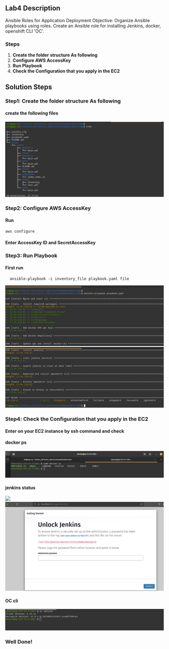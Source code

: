 ## Lab4 Description 

 Ansible Roles for Application Deployment Objective: Organize Ansible playbooks using roles. Create an Ansible role for installing Jenkins, docker, openshift CLI 'OC'.

### Steps 
1. **Create the folder structure As following**
2. **Configure AWS AccessKey**
3. **Run Playbook**
4. **Check the Configuration that you apply in the EC2**



## Solution Steps

### Step1: Create the folder structure As following

  #### create the following files

  ![](https://github.com/AliKhamed/ivolve_labs/blob/main/terraform/lab4/screenshots/tree.png)
 
### Step2: Configure AWS AccessKey

#### Run 
  ```
  aws configure

  ```
#### Enter AccessKey ID and SecretAccessKey

### Step3: Run Playbook
#### First run 
```
  ansible-playbook -i inventory_file playbook.yaml file
```

![](https://github.com/AliKhamed/ivolve_labs/blob/main/terraform/lab4/screenshots/apply1.png)
![](https://github.com/AliKhamed/ivolve_labs/blob/main/terraform/lab4/screenshots/apply2.png)



### Step4: Check the Configuration that you apply in the EC2
#### Enter on your EC2 instance by ssh command and check 
#### docker ps
  ![](https://github.com/AliKhamed/ivolve_labs/blob/main/terraform/lab4/screenshots/docker.png)

#### jenkins status
![](https://github.com/AliKhamed/ivolve_labs/blob/main/terraform/lab4/screenshots/jenkins2png)
![](https://github.com/AliKhamed/ivolve_labs/blob/main/terraform/lab4/screenshots/jenkins.png)

#### OC cli
  ![](https://github.com/AliKhamed/ivolve_labs/blob/main/terraform/lab4/screenshots/oc.png)

  
### Well Done!
  

